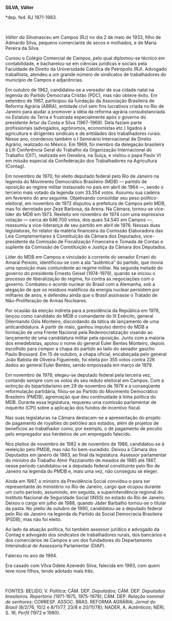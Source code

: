 **SILVA, Válter**

\*dep. fed. RJ 1971-1983.

 

*Válter da Silva*nasceu em Campos (RJ) no dia 2 de maio de 1933, filho
de Admardo Silva, pequeno comerciante de secos e molhados, e de Maria
Pereira da Silva.

Cursou o Colégio Comercial de Campos, pelo qual diplomou-se técnico em
contabilidade, e bacharelou-se em ciências jurídicas e sociais pela
Faculdade de Direito da Universidade Católica de Petrópolis (RJ).
Advogado trabalhista, atendeu a um grande número de sindicatos de
trabalhadores do município de Campos e adjacências.

Em outubro de 1962, candidatou-se a vereador de sua cidade natal na
legenda do Partido Democrata Cristão (PDC), mas não obteve êxito. Em
setembro de 1967, participou da fundação da Associação Brasileira de
Reforma Agrária (ABRA), entidade civil sem fins lucrativos criada no Rio
de Janeiro para ajudar a promover a idéia da reforma agrária
consubstanciada no Estatuto da Terra e frustrada especialmente após o
governo do presidente Artur da Costa e Silva (1967-1969). Dela faziam
parte profissionais (advogados, agrônomos, economistas etc.) ligados à
agricultura e dirigentes sindicais e de entidades dos trabalhadores
rurais. Nesse ano, coordenou também o I Seminário Internacional de
Direito Agrário, realizado no México. Em 1969, foi membro da delegação
brasileira à LIII Conferência Geral do Trabalho da Organização
Internacional do Trabalho (OIT), realizada em Genebra, na Suíça, e
visitou o papa Paulo VI em missão especial da Confederação dos
Trabalhadores na Agricultura (Contag).

Em novembro de 1970, foi eleito deputado federal pelo Rio de Janeiro na
legenda do Movimento Democrático Brasileiro (MDB) — partido de oposição
ao regime militar instaurado no país em abril de 1964 —, sendo o
terceiro mais votado da legenda com 33.354 votos. Assumiu sua cadeira em
fevereiro do ano seguinte. Objetivando consolidar seu peso
político-eleitoral, em novembro de 1972 disputou a prefeitura de Campos
pelo MDB, mas foi derrotado por Zezé Barbosa, da Arena. Na Câmara,
tornou-se vice-líder do MDB em 1973. Reeleito em novembro de 1974 com
uma expressiva votação — cerca de 646.700 votos, dos quais 54.540 em
Campos —, reassumiu a vice-liderança de seu partido em abril de 1976.
Nessas duas legislaturas, foi relator da matéria financeira da Comissão
Elaboradora das Leis Complementares à Constituição da Câmara dos
Deputados, vice-presidente da Comissão de Fiscalização Financeira e
Tomada de Contas e suplente da Comissão de Constituição e Justiça da
Câmara dos Deputados.

Líder do MDB em Campos e vinculado à corrente do senador Ernani do
Amaral Peixoto, identificou-se com a ala “autêntica” do partido, que
movia uma oposição mais contundente ao regime militar. Na segunda metade
do governo do presidente Ernesto Geisel (1974-1979), quando se iniciou o
processo de liberalização do regime, foi contra as negociações com o
governo. Combateu o acordo nuclear do Brasil com a Alemanha, sob a
alegação de que os resíduos maléficos da energia nuclear persistem por
milhares de anos, e defendeu ainda que o Brasil assinasse o Tratado de
Não-Proliferação de Armas Nucleares.

Por ocasião da eleição indireta para a presidência da República em 1978,
lançou como candidato do MDB o comandante do III Exército, general
Dilermando Góis Monteiro, discordando da tática de lançamento de uma
anticandidatura. A partir de maio, ganhou impulso dentro do MDB a
formação de uma Frente Nacional pela Redemocratização visando ao
lançamento de uma candidatura militar pela oposição. Junto com a maioria
dos emedebistas, apoiou o nome do general Euler Bentes Monteiro, depois
escolhido para compor a chapa do partido ao lado do senador gaúcho Paulo
Brossard. Em 15 de outubro, a chapa oficial, encabeçada pelo general
João Batista de Oliveira Figueiredo, foi eleita por 355 votos contra 226
dados ao general Euler Bentes, sendo empossada em março de 1979.

Em novembro de 1978, elegeu-se deputado federal pela terceira vez,
contando sempre com os votos do seu reduto eleitoral em Campos. Com a
extinção do bipartidarismo em 29 de novembro de 1979 e a conseqüente
reformulação partidária, filiou-se ao Partido do Movimento Democrático
Brasileiro (PMDB), agremiação que deu continuidade à linha política do
MDB. Durante essa legislatura, requereu uma comissão parlamentar de
inquérito (CPI) sobre a aplicação dos fundos de incentivo fiscal.

Nas suas legislaturas na Câmara destacam-se a apresentação do projeto de
pagamento de royalties do petróleo aos estados, além de projetos de
benefícios ao trabalhador como, por exemplo, o de pagamento de pecúlio
pelo empregador aos herdeiros de um empregado falecido.

Nos pleitos de novembro de 1982 e de novembro de 1986, candidatou-se à
reeleição pelo PMDB, mas não foi bem-sucedido. Deixou a Câmara dos
Deputados em janeiro de 1983, ao final da legislatura. Assessor
parlamentar do ministro do Trabalho Almir Pazzianotto de meados de 1985
até 1987, nesse período candidatou-se a deputado federal constituinte
pelo Rio de Janeiro na legenda do PMDB e, mais uma vez, não conseguiu se
eleger.

Ainda em 1987, o ministro da Previdência Social convidou-o para ser
representante do ministério no Rio de Janeiro, cargo que ocupou durante
um curto período, assumindo, em seguida, a superintendência regional do
Instituto Nacional de Seguridade Social (INSS) no estado do Rio de
Janeiro. Deixou o cargo em julho de 1988, quando Jáder Barbalho
tornou-se o titular da pasta. No pleito de outubro de 1990,
candidatou-se a deputado federal pelo Rio de Janeiro na legenda do
Partido da Social Democracia Brasileira (PSDB), mas não foi eleito.

Ao lado da atuação política, foi também assessor jurídico e advogado da
Contag e advogado dos sindicatos de trabalhadores rurais, dos bancários
e dos comerciários de Campos e um dos fundadores do Departamento
Intersindical de Assessoria Parlamentar (DIAP).

Faleceu no ano de 1994.

Era casado com Vilva Odete Azevedo Silva, falecida em 1993, com quem
teve nove filhos, tendo adotado mais três.

 

FONTES: BELIDO, V. *Política*; CÂM. DEP. *Deputados*; CÂM. DEP.
*Deputados brasileiros. Repertório* (1971-1975, 1975-1979); CÂM. DEP.
*Relação nominal de senhores*; CORRESP. ASSOC. BRAS. REFORMA AGRÁRIA;
*Jornal do Brasil* (8/2/76, 10/2 e 8/11/77, 23/8 e 20/11/78); NADER, A.
*Autênticos*; NÉRI, S. *16*; *Perfil* (1972 e 1980).

 
